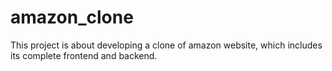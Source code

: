 # amazon_clone
This project is about developing a clone of amazon website,  which includes its complete frontend and backend.
